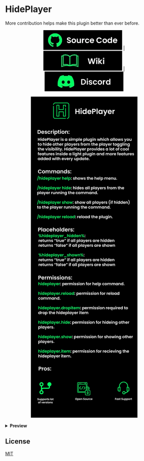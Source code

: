 # HidePlayer

More contribution helps make this plugin better than ever before.

<p align="center">
  <a href="https://pixelplayzweb.pages.dev/hideplayer/source"><img src="https://github.com/KarthikSambhuR/HidePlayer/raw/refs/heads/master/images/source.webp"></a> |
  <a href="https://pixelplayzweb.pages.dev/hideplayer/wiki"><img src="https://github.com/KarthikSambhuR/HidePlayer/raw/refs/heads/master/images/wiki.webp"></a> |
  <a href="https://pixelplayzweb.pages.dev/hideplayer/discord"><img src="https://github.com/KarthikSambhuR/HidePlayer/raw/refs/heads/master/images/discord.webp"></a>
</p>
<p align="center">
  <img src="https://github.com/KarthikSambhuR/HidePlayer/raw/refs/heads/master/images/description.webp">
</p>
<details>
  <summary><strong>Preview</strong></summary>
  <p align="center">
    <a href="https://www.youtube.com/watch?v=8kBM48VPdh4">
      <img src="https://img.youtube.com/vi/8kBM48VPdh4/0.jpg" alt="YouTube Video" width="560" height="315">
    </a>
  </p>
</details>

## License

[MIT](https://choosealicense.com/licenses/mit/)

